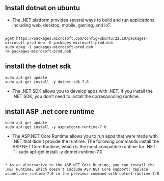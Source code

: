 Install dotnet on ubuntu
-------------------------

* The .NET platform provides several ways to build and run applications, including web, desktop, mobile, gaming, and IoT.
  
```

wget https://packages.microsoft.com/config/ubuntu/22.10/packages-microsoft-prod.deb -O packages-microsoft-prod.deb
sudo dpkg -i packages-microsoft-prod.deb
rm packages-microsoft-prod.deb
```

install the dotnet sdk
----------------------
```
sudo apt-get update 
sudo apt-get install -y dotnet-sdk-7.0
```

* The .NET SDK allows you to develop apps with .NET. If you install the .NET SDK, you don't need to install the corresponding runtime.
  
install ASP .net core runtime
------------------------------ 

```
sudo apt-get update 
sudo apt-get install -y aspnetcore-runtime-7.0
```

* The ASP.NET Core Runtime allows you to run apps that were made with .NET that didn't provide the runtime. The following commands install the ASP.NET Core Runtime, which is the most compatible runtime for .NET.
``-
sudo apt-get install -y dotnet-runtime-7.0

```

* As an alternative to the ASP.NET Core Runtime, you can install the .NET Runtime, which doesn't include ASP.NET Core support: replace aspnetcore-runtime-7.0 in the previous command with dotnet-runtime-7.0